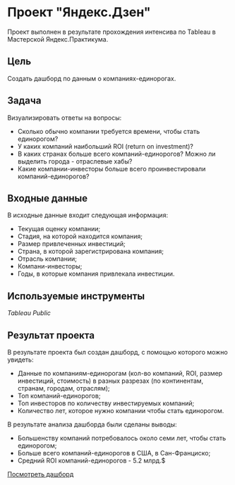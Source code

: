 # Проект "Яндекс.Дзен"
Проект выполнен в результате прохождения интенсива по Tableau в Мастерской Яндекс.Практикума.

## Цель
Создать дашборд по данным о компаниях-единорогах.

## Задача
Визуализировать ответы на вопросы:

* Сколько обычно компании требуется времени, чтобы стать единорогом?
* У каких компаний наибольший ROI (return on investment)?
* В каких странах больше всего компаний-единорогов? Можно ли выделить города - отраслевые хабы?
* Какие компании-инвесторы больше всего проинвестировали компаний-единорогов?

## Входные данные
В исходные данные входит следующая информация:

*	Текущая оценку компании;
*	Стадия, на которой находится компания;
*	Размер привлеченных инвестиций;
*	Страна, в которой зарегистрирована компания;
*	Отрасль компании;
*	Компани-инвесторы;
*	Годы, в которые компания привлекала инвестиции.


## Используемые инструменты
*Tableau Public*

## Результат проекта
В результате проекта был создан дашборд, с помощью которого можно увидеть:

* Данные по компаниям-единорогам (кол-во компаний, ROI, размер инвестиций, стоимость) в разных разрезах (по континентам, странам, городам, отраслям);
* Топ компаний-единорогов;
* Топ инвесторов по количеству инвестируемых компаний;
* Количество лет, которое нужно компании чтобы стать единорогом.

В результате анализа дашборда были сделаны выводы: 

* Большенству компаний потребовалось около семи лет, чтобы cтать единорогом;
* Больше всего компаний-единорогов в США, в Сан-Франциско;
* Средний ROI компаний-единорогов - 5.2 млрд.$
 
 [Посмотреть дашборд](https://public.tableau.com/app/profile/anna6465/viz/Unicorns_16785643571130/Dashboard1?publish=yes)